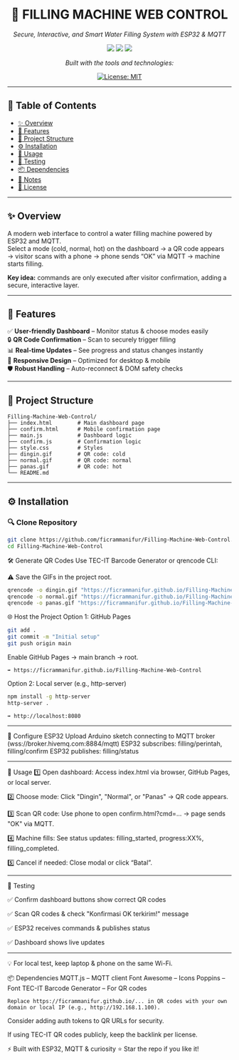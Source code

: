 <h1 align="center">🚰 FILLING MACHINE WEB CONTROL</h1> <p align="center"><em>Secure, Interactive, and Smart Water Filling System with ESP32 & MQTT</em></p> 
<p align="center"> <img src="https://img.shields.io/badge/last%20commit-today-brightgreen" /> <img src="https://img.shields.io/badge/html%2Fjs%2Fcss-100%25-blue" /> <img src="https://img.shields.io/badge/languages-3-informational" /> </p> <p align="center"> <em>Built with the tools and technologies:</em></p>
<p align="center"> <a href="https://github.com/ficrammanifur/ficrammanifur/blob/main/LICENSE"> <img src="https://img.shields.io/badge/license-MIT-blue" alt="License: MIT" /> </a> </p>


---

## 📑 Table of Contents
- [✨ Overview](#-overview)
- [🔧 Features](#-features)
- [📁 Project Structure](#-project-structure)
- [⚙️ Installation](#️-installation)
- [🚀 Usage](#-usage)
- [🧪 Testing](#-testing)
- [📦 Dependencies](#-dependencies)
- [📝 Notes](#-notes)
- [📄 License](#-license)

---

## ✨ Overview
A modern web interface to control a water filling machine powered by ESP32 and MQTT.  
Select a mode (cold, normal, hot) on the dashboard → a QR code appears → visitor scans with a phone → phone sends “OK” via MQTT → machine starts filling.

**Key idea:** commands are only executed after visitor confirmation, adding a secure, interactive layer.

---

## 🔧 Features
✅ **User-friendly Dashboard** – Monitor status & choose modes easily  
🔒 **QR Code Confirmation** – Scan to securely trigger filling  
📊 **Real-time Updates** – See progress and status changes instantly  
📱 **Responsive Design** – Optimized for desktop & mobile  
🛡️ **Robust Handling** – Auto-reconnect & DOM safety checks

---

## 📁 Project Structure
```text
Filling-Machine-Web-Control/
├── index.html        # Main dashboard page
├── confirm.html      # Mobile confirmation page
├── main.js           # Dashboard logic
├── confirm.js        # Confirmation logic
├── style.css         # Styles
├── dingin.gif        # QR code: cold
├── normal.gif        # QR code: normal
├── panas.gif         # QR code: hot
└── README.md
```
---

## ⚙️ Installation

### 🔍 Clone Repository
```bash
git clone https://github.com/ficrammanifur/Filling-Machine-Web-Control.git
cd Filling-Machine-Web-Control
```

🛠️ Generate QR Codes
Use TEC-IT Barcode Generator or qrencode CLI:

⚠️ Save the GIFs in the project root.
```bash
qrencode -o dingin.gif "https://ficrammanifur.github.io/Filling-Machine-Web-Control/confirm.html?cmd=dingin"
qrencode -o normal.gif "https://ficrammanifur.github.io/Filling-Machine-Web-Control/confirm.html?cmd=normal"
qrencode -o panas.gif "https://ficrammanifur.github.io/Filling-Machine-Web-Control/confirm.html?cmd=panas"
```

🌐 Host the Project
Option 1: GitHub Pages
```bash
git add .
git commit -m "Initial setup"
git push origin main
```
Enable GitHub Pages → main branch → root.
```Access dashboard at:
➡️ https://ficrammanifur.github.io/Filling-Machine-Web-Control
```

Option 2: Local server (e.g., http-server)
```bash
npm install -g http-server
http-server .
```
```Access at:
➡️ http://localhost:8080
```

---

🤖 Configure ESP32
Upload Arduino sketch connecting to MQTT broker (wss://broker.hivemq.com:8884/mqtt)
ESP32 subscribes: filling/perintah, filling/confirm
ESP32 publishes: filling/status

---

🚀 Usage
1️⃣ Open dashboard:
Access index.html via browser, GitHub Pages, or local server.

2️⃣ Choose mode:
Click "Dingin", "Normal", or "Panas" → QR code appears.

3️⃣ Scan QR code:
Use phone to open confirm.html?cmd=... → page sends "OK" via MQTT.

4️⃣ Machine fills:
See status updates: filling_started, progress:XX%, filling_completed.

5️⃣ Cancel if needed:
Close modal or click “Batal”.

---

🧪 Testing

✅ Confirm dashboard buttons show correct QR codes

✅ Scan QR codes & check "Konfirmasi OK terkirim!" message

✅ ESP32 receives commands & publishes status

✅ Dashboard shows live updates

---

💡 For local test, keep laptop & phone on the same Wi-Fi.

📦 Dependencies
MQTT.js – MQTT client
Font Awesome – Icons
Poppins – Font
TEC-IT Barcode Generator – For QR codes

```📝 Notes
Replace https://ficrammanifur.github.io/... in QR codes with your own domain or local IP (e.g., http://192.168.1.100).
```
Consider adding auth tokens to QR URLs for security.

If using TEC-IT QR codes publicly, keep the backlink per license.

⚡ Built with ESP32, MQTT & curiosity
⭐ Star the repo if you like it!
